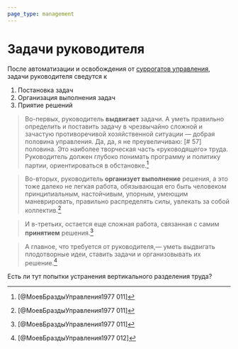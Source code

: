 ```yaml
---
page_type: management
---
```


# Задачи руководителя

После автоматизации и освобождения от [суррогатов управления]([[20230205191648]]),  задачи руководителя сведутся к

1. Постановка задач
2. Организация выполнения задач
3. Приятие решений

> Во-первых, руководитель **выдвигает** задачи. А уметь правильно определить и поставить задачу в чрезвычайно сложной и зачастую противоречивой хозяйственной ситуации — добрая половина управления. Да, да, я не преувеличиваю: [# 57] половина. Это наиболее творческая часть «руководящего» труда. Руководитель должен глубоко понимать программу и политику партии, ориентироваться в обстановке.[^1]

> Во-вторых, руководитель **организует выполнение** решения, а это тоже далеко не легкая работа, обязывающая его быть человеком принципиальным, настойчивым, упорным, умеющим маневрировать, правильно распределять силы, увлекать за собой коллектив.[^1]

> И в-третьих, остается еще сложная работа, связанная с самим **принятием** решения.[^1]

> А главное, что требуется от руководителя,— уметь выдвигать плодотворные идеи, ставить задачи и организовывать их решение.[^2]

Есть ли тут попытки устранения вертикального разделения труда?

[^1]:  [@МоевБраздыУправления1977 011]

[^2]:  [@МоевБраздыУправления1977 012]